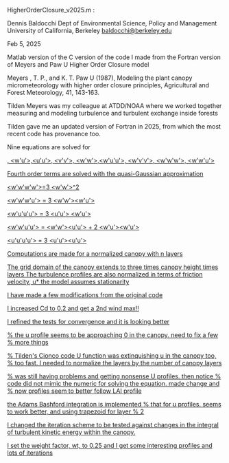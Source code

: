 HigherOrderClosure_v2025.m : 

Dennis Baldocchi
Dept of Environmental Science, Policy and Management
University of California, Berkeley
baldocchi@berkeley.edu


Feb 5, 2025

Matlab version of the C version of the code I made from the Fortran version 
of Meyers and Paw U Higher Order Closure model

Meyers , T. P., and K. T. Paw U (1987), 
Modeling the plant canopy micrometeorology with higher order 
closure principles, Agricultural and Forest Meteorology, 41, 143-163.

Tilden Meyers was my colleague at ATDD/NOAA where we worked together measuring and modeling
turbulence and turbulent exchange inside forests

Tilden gave me an updated version of Fortran in 2025, from which the most recent code has provenance too.

Nine equations are solved for
 
<u>, <w'u'>,<u'u'>, <v'v'>, <w'w'>,<w'u'u'>, <w'v'v'>, <w'w'w'>, <w'w'u'>
 
Fourth order terms are solved with the quasi-Gaussian approximation
 
<w'w'w'w'>=3 <w'w'>^2

<w'w'w'u'> = 3 <w'w'><w'u'>
 
<w'u'u'u'> = 3 <u'u'> <w'u'>
 
<w'w'u'u'> = <w'w'><u'u'> + 2 <w'u'><w'u'>
 
<u'u'u'u'> = 3 <u'u'><u'u'>
 
Computations are made for a normalized canopy with n layers

The grid domain of the canopy extends to three times canopy height times layers
The turbulence profiles are also normalized in terms of friction velocity, u*
the model assumes stationarity

I have made a few modifications from the original code

I increased Cd to 0.2 and get a 2nd wind max!!

I refined the tests for convergence and it is looking better

% the u profile seems to be approaching 0 in the canopy. need to fix a few
% more things

% Tilden's Cionco code U function was extinquishing u in the canopy too,
% too fast. I needed to normalize the layers by the number of canopy layers

% was still having problems and getting nonsense U profiles.  then notice
% code did not mimic the numeric for solving the equation. made change and
% now profiles seem to better follow LAI profile

the Adams Bashford integration is implemented
% that for u profiles. seems to work better, and using trapezoid for layer
% 2

I changed the iteration scheme to be tested  against changes in the integral of turbulent
kinetic energy within the canopy.

I set the weight factor, wt, to 0.25 and I get some interesting profiles and lots of
iterations



